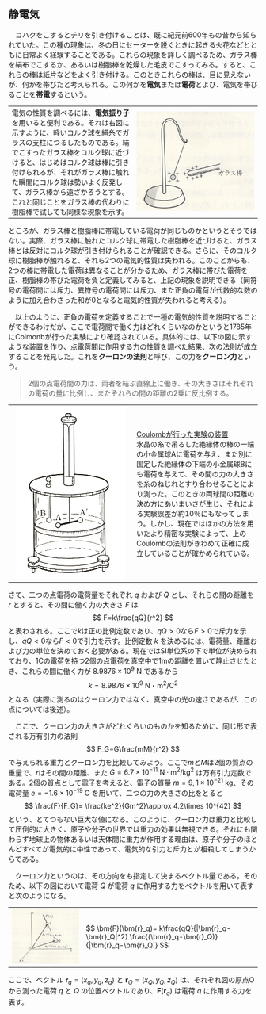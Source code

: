 
## 静電気

　コハクをこするとチリを引き付けることは、既に紀元前600年もの昔から知られていた。この種の現象は、冬の日にセーターを脱ぐときに起きる火花などとともに日常よく経験することである。これらの現象を詳しく調べるため、ガラス棒を絹布でこするか、あるいは樹脂棒を乾燥した毛皮でこすってみる。すると、これらの棒は紙片などをよく引き付ける。このときこれらの棒は、目に見えないが、何かを帯びたと考えられる。この何かを**電気**または**電荷**とよび、電気を帯びることを**帯電**するという。

<table>
<tr><td>
    電気の性質を調べるには、<b>電気振り子</b>を用いると便利である。それは右図に示すように、軽いコルク球を絹糸でガラスの支柱につるしたものである。絹でこすったガラス棒をコルク球に近づけると、はじめはコルク球は棒に引き付けられるが、それがガラス棒に触れた瞬間にコルク球は勢いよく反発して、ガラス棒から遠ざかろうとする。これと同じことをガラス棒の代わりに樹脂棒で試しても同様な現象を示す。
</td>
<td width="50%">
    <img src="images/static_electricity.png">
</td></tr>
</table>

ところが、ガラス棒と樹脂棒に帯電している電荷が同じものかというとそうではない。実際、ガラス棒に触れたコルク球に帯電した樹脂棒を近づけると、ガラス棒とは反対にコルク球が引き付けられることが確認できる。さらに、そのコルク球に樹脂棒が触れると、それら2つの電気的性質は失われる。このことからも、2つの棒に帯電した電荷は異なることが分かるため、ガラス棒に帯びた電荷を正、樹脂棒の帯びた電荷を負と定義してみると、上記の現象を説明できる（同符号の電荷間には斥力、異符号の電荷間には斥力、また正負の電荷が代数的な数のように加え合わさった和が0となると電気的性質が失われると考える）。

　以上のように、正負の電荷を定義することで一種の電気的性質を説明することができるわけだが、ここで電荷間で働く力はどれくらいなのかというと1785年にColmonbが行った実験により確認されている。具体的には、以下の図に示すような装置を作り、点電荷間に作用する力の性質を調べた結果、次の法則が成立することを発見した。これを**クーロンの法則**と呼び、この力を**クーロン力**という。

> 2個の点電荷間の力は、両者を結ぶ直線上に働き、その大きさはそれぞれの電荷の量に比例し、またそれらの間の距離の2乗に反比例する。

<table >
<tr><td align="center" width="50%">
    <img 
    src="images/colmonb_experiment.png">
</td>
<td>
    <u>Coulombが行った実験の装置</u><br>
    水晶の糸で吊るした絶縁体の棒の一端の小金属球Aに電荷を与え、また別に固定した絶縁体の下端の小金属球Bにも電荷を与えて、その間の力の大きさを糸のねじれとすり合わせることにより測った。このときの両球間の距離の決め方にあいまいさが生じ、それによる実験誤差が約10％にもなってしまう。しかし、現在ではほかの方法を用いたより精密な実験によって、上のCoulombの法則がきわめて正確に成立していることが確かめられている。
</td></tr>
</table>

さて、二つの点電荷の電荷量をそれぞれ $q$ および $Q$ とし、それらの間の距離を $r$ とすると、その間に働く力の大きさ $F$ は
$$
    F=k\frac{qQ}{r^2}
$$
と表わされる。ここで$k$は正の比例定数であり、$qQ>0$なら$F>0$で斥力を示し、$qQ<0$なら$F<0$で引力を示す。比例定数 $k$ を決めるには、電荷量、距離および力の単位を決めておく必要がある。現在ではSI単位系の下で単位が決められており、1Cの電荷を持つ2個の点電荷を真空中で1mの距離を置いて静止させたとき、これらの間に働く力が $8.9876\times 10^9\ \mathrm{N}$ であるから
$$
    k=8.9876\times 10^9\ 
    \mathrm{N・m^2/C^2}
$$
となる（実際に測るのはクーロン力ではなく、真空中の光の速さであるが、この点については後述）。

　ここで、クーロン力の大きさがどれくらいのものかを知るために、同じ形で表される万有引力の法則
$$
    F_G=G\frac{mM}{r^2}
$$
で与えられる重力とクーロン力を比較してみよう。ここで$m$と$M$は2個の質点の重量で、$r$はその間の距離、また $G=6.7\times 10^{-11}\ \mathrm{N\cdot m^2/kg^2}$ は万有引力定数である。2個の質点として電子を考えると、電子の質量 $m=9,1\times 10^{-21}\ \mathrm{kg}$、その電荷量 $e=-1.6\times 10^{-19}\ \mathrm{C}$ を用いて、二つの力の大きさの比をとると
$$
    \frac{F}{F_G}=
    \frac{ke^2}{Gm^2}\approx
    4.2\times 10^{42}
$$
という、とてつもない巨大な値になる。このように、クーロン力は重力と比較して圧倒的に大きく、原子や分子の世界では重力の効果は無視できる。それにも関わらず地球上の物体あるいは天体間に重力が作用する理由は、原子や分子のほとんどすべてが電気的に中性であって、電気的な引力と斥力とが相殺してしまうからである。

　クーロン力というのは、その方向をも指定して決まるベクトル量である。そのため、以下の図において電荷 $Q$ が電荷 $q$ に作用する力をベクトルを用いて表すと次のようになる。

<table>
<tr><td align="center">
    <img width="100%" 
    src="images/Coulomb_force.png">
</td>
<td>
    $$
    \bm{F}(\bm{r}_q)=
    k\frac{qQ}{|\bm{r}_q-\bm{r}_Q|^2}
    \frac{(\bm{r}_q-\bm{r}_Q)}{|\bm{r}_q-\bm{r}_Q|}
    $$
</td></tr>
</table>

ここで、ベクトル $\bm{r}_q=(x_q,y_q,z_q)$ と $\bm{r}_Q=(x_Q,y_Q,z_Q)$ は、それぞれ図の原点Oから測った電荷 $q$ と $Q$ の位置ベクトルであり、$\bm{F}(\bm{r}_q)$ は電荷 $q$ に作用する力を表す。